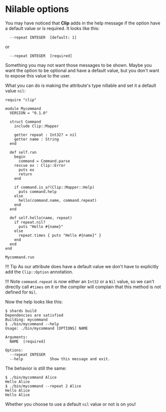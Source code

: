 # Nilable options

You may have noticed that **Clip** adds in the help message if the option have a default value or is required.
It looks like this:

```console
  --repeat INTEGER  [default: 1]
```

or

```console
  --repeat INTEGER  [required]
```

Something you may not want those messages to be shown.
Maybe you want the option to be optional and have a default value, but you don't want to expose this value to the user.

What you can do is making the attribute's type nillable and set it a default value `nil`:

```Crystal hl_lines="10 30"
require "clip"

module Mycommand
  VERSION = "0.1.0"

  struct Command
    include Clip::Mapper

    getter repeat : Int32? = nil
    getter name : String
  end

  def self.run
    begin
      command = Command.parse
    rescue ex : Clip::Error
      puts ex
      return
    end

    if command.is_a?(Clip::Mapper::Help)
      puts command.help
    else
      hello(command.name, command.repeat)
    end
  end

  def self.hello(name, repeat)
    if repeat.nil?
      puts "Hello #{name}"
    else
      repeat.times { puts "Hello #{name}" }
    end
  end
end

Mycommand.run
```

!!! Tip
    As our attribute does have a default value we don't have to explicitly add the `Clip::Option` annotation.

!!! Note
    `command.repeat` is now either an `Int32` or a `Nil` value, so we can't directly call `#times` on it or the compiler will complain that this method is not defined for `Nil`.

Now the help looks like this:

```console hl_lines="11"
$ shards build
Dependencies are satisfied
Building: mycommand
$ ./bin/mycommand --help
Usage: ./bin/mycommand [OPTIONS] NAME

Arguments:
  NAME  [required]

Options:
  --repeat INTEGER
  --help            Show this message and exit.
```

The behavior is still the same:
```console
$ ./bin/mycommand Alice
Hello Alice
$ ./bin/mycommand --repeat 2 Alice
Hello Alice
Hello Alice
```

Whether you choose to use a default `nil` value or not is on you!
